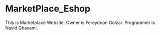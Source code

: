 # MarketPlace_Eshop
This is Marketplace Website. Owner is Fereydoon Golzar. Programmer is Navid Ghavami.
